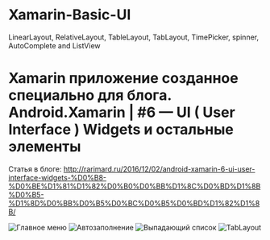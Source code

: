 # Xamarin-Basic-UI
LinearLayout, RelativeLayout, TableLayout, TabLayout, TimePicker, spinner, AutoComplete and ListView

# Xamarin приложение созданное специально для блога. Android.Xamarin | #6 — UI ( User Interface ) Widgets и остальные элементы

Статья в блоге: http://rarimard.ru/2016/12/02/android-xamarin-6-ui-user-interface-widgets-%D0%B8-%D0%BE%D1%81%D1%82%D0%B0%D0%BB%D1%8C%D0%BD%D1%8B%D0%B5-%D1%8D%D0%BB%D0%B5%D0%BC%D0%B5%D0%BD%D1%82%D1%8B/

![Главное меню](https://pp.vk.me/c626631/v626631181/42f29/FLITbsWa9F8.jpg)
![Автозаполнение](https://pp.vk.me/c626631/v626631181/42f18/qkPQgNl5fkg.jpg)
![Выпадающий список](https://pp.vk.me/c626631/v626631181/42ee6/mStSoB8tiOI.jpg)
![TabLayout](https://pp.vk.me/c626631/v626631181/42be0/SXh3YCzgBJM.jpg)

